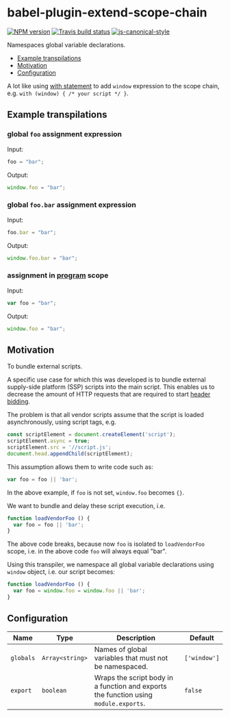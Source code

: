# babel-plugin-extend-scope-chain

[![NPM version](http://img.shields.io/npm/v/babel-plugin-extend-scope-chain.svg?style=flat-square)](https://www.npmjs.org/package/babel-plugin-extend-scope-chain)
[![Travis build status](http://img.shields.io/travis/gajus/babel-plugin-extend-scope-chain/master.svg?style=flat-square)](https://travis-ci.org/gajus/babel-plugin-extend-scope-chain)
[![js-canonical-style](https://img.shields.io/badge/code%20style-canonical-blue.svg?style=flat-square)](https://github.com/gajus/canonical)

Namespaces global variable declarations.

* [Example transpilations](#example-transpilations)
* [Motivation](#motivation)
* [Configuration](#configuration)

A lot like using [with statement](https://developer.mozilla.org/en-US/docs/Web/JavaScript/Reference/Statements/with) to add `window` expression to the scope chain, e.g. `with (window) { /* your script */ }`.

## Example transpilations

### global `foo` assignment expression

Input:

```js
foo = "bar";
```

Output:

```js
window.foo = "bar";
```

### global `foo.bar` assignment expression

Input:

```js
foo.bar = "bar";
```

Output:

```js
window.foo.bar = "bar";
```

### assignment in [program](https://github.com/babel/babel/tree/master/packages/babel-types#program) scope

Input:

```js
var foo = "bar";
```

Output:

```js
window.foo = "bar";
```

## Motivation

To bundle external scripts.

A specific use case for which this was developed is to bundle external
supply-side platform (SSP) scripts into the main script. This enables us
to decrease the amount of HTTP requests that are required to start
[header bidding](https://www.appnexus.com/en/publishers/header-bidding).

The problem is that all vendor scripts assume that the script is loaded asynchronously, using script tags, e.g.

```js
const scriptElement = document.createElement('script');
scriptElement.async = true;
scriptElement.src = '//script.js';
document.head.appendChild(scriptElement);
```

This assumption allows them to write code such as:

```js
var foo = foo || 'bar';
```

In the above example, if `foo` is not set, `window.foo` becomes `{}`.

We want to bundle and delay these script execution, i.e.

```js
function loadVendorFoo () {
  var foo = foo || 'bar';
}
```

The above code breaks, because now `foo` is isolated to `loadVendorFoo` scope, i.e. in the above code `foo` will always equal "bar".

Using this transpiler, we namespace all global variable declarations using `window` object, i.e. our script becomes:

```js
function loadVendorFoo () {
  var foo = window.foo = window.foo || 'bar';
}
```

## Configuration

|Name|Type|Description|Default|
|---|---|---|---|
|`globals`|`Array<string>`|Names of global variables that must not be namespaced.|`['window']`|
|`export`|`boolean`|Wraps the script body in a function and exports the function using `module.exports`.|`false`|
